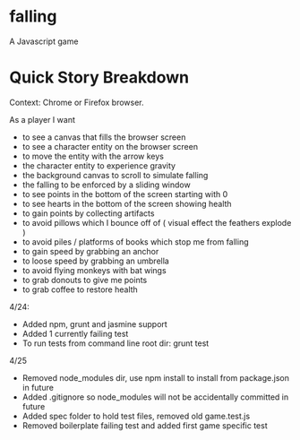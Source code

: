 # falling
A Javascript game

# Quick Story Breakdown
Context: Chrome or Firefox browser.

As a player I want
* to see a canvas that fills the browser screen
* to see a character entity on the browser screen
* to move the entity with the arrow keys
* the character entity to experience gravity
* the background canvas to scroll to simulate falling
* the falling to be enforced by a sliding window
* to see points in the bottom of the screen starting with 0
* to see hearts in the bottom of the screen showing health
* to gain points by collecting artifacts
* to avoid pillows which I bounce off of ( visual effect the feathers explode )
* to avoid piles / platforms of books which stop me from falling
* to gain speed by grabbing an anchor
* to loose speed by grabbing an umbrella
* to avoid flying monkeys with bat wings
* to grab donouts to give me points
* to grab coffee to restore health

4/24:
* Added npm, grunt and jasmine support
* Added 1 currently failing test
* To run tests from command line root dir:  grunt test

4/25
* Removed node_modules dir, use npm install to install from package.json in future
* Added .gitignore so node_modules will not be accidentally committed in future
* Added spec folder to hold test files, removed old game.test.js
* Removed boilerplate failing test and added first game specific test
